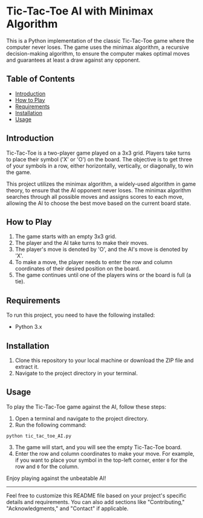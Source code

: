 
# Tic-Tac-Toe AI with Minimax Algorithm

This is a Python implementation of the classic Tic-Tac-Toe game where the computer never loses. The game uses the minimax algorithm, a recursive decision-making algorithm, to ensure the computer makes optimal moves and guarantees at least a draw against any opponent.

## Table of Contents
- [Introduction](#introduction)
- [How to Play](#how-to-play)
- [Requirements](#requirements)
- [Installation](#installation)
- [Usage](#usage)

## Introduction

Tic-Tac-Toe is a two-player game played on a 3x3 grid. Players take turns to place their symbol ('X' or 'O') on the board. The objective is to get three of your symbols in a row, either horizontally, vertically, or diagonally, to win the game.

This project utilizes the minimax algorithm, a widely-used algorithm in game theory, to ensure that the AI opponent never loses. The minimax algorithm searches through all possible moves and assigns scores to each move, allowing the AI to choose the best move based on the current board state.

## How to Play

1. The game starts with an empty 3x3 grid.
2. The player and the AI take turns to make their moves.
3. The player's move is denoted by 'O', and the AI's move is denoted by 'X'.
4. To make a move, the player needs to enter the row and column coordinates of their desired position on the board.
5. The game continues until one of the players wins or the board is full (a tie).

## Requirements

To run this project, you need to have the following installed:

- Python 3.x

## Installation

1. Clone this repository to your local machine or download the ZIP file and extract it.
2. Navigate to the project directory in your terminal.

## Usage

To play the Tic-Tac-Toe game against the AI, follow these steps:

1. Open a terminal and navigate to the project directory.
2. Run the following command:

```
python tic_tac_toe_AI.py
```

3. The game will start, and you will see the empty Tic-Tac-Toe board.
4. Enter the row and column coordinates to make your move. For example, if you want to place your symbol in the top-left corner, enter `0` for the row and `0` for the column.

Enjoy playing against the unbeatable AI!


---

Feel free to customize this README file based on your project's specific details and requirements. You can also add sections like "Contributing," "Acknowledgments," and "Contact" if applicable.
